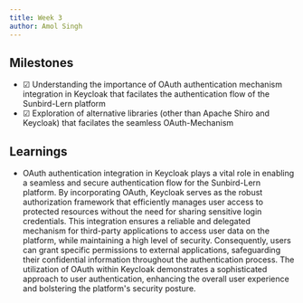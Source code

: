 ```yaml
---
title: Week 3
author: Amol Singh
---
```


## Milestones
- &#x2611; Understanding the importance of OAuth authentication mechanism integration in Keycloak that facilates the authentication flow of the Sunbird-Lern platform
- &#x2611; Exploration of alternative libraries (other than Apache Shiro and Keycloak) that facilates the seamless OAuth-Mechanism

## Learnings

- OAuth authentication integration in Keycloak plays a vital role in enabling a seamless and secure authentication flow for the Sunbird-Lern platform. By incorporating  OAuth, Keycloak serves as the robust authorization framework that efficiently manages user access to protected resources without the need for sharing sensitive login credentials. This integration ensures a reliable and delegated mechanism for third-party applications to access user data on the platform, while maintaining a high level of security. Consequently, users can grant specific permissions to external applications, safeguarding their confidential information throughout the authentication process. The utilization of OAuth within Keycloak demonstrates a sophisticated approach to user authentication, enhancing the overall user experience and bolstering the platform's security posture.